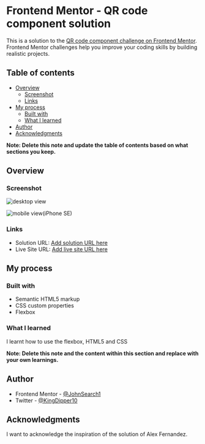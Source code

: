 # Frontend Mentor - QR code component solution

This is a solution to the [QR code component challenge on Frontend Mentor](https://www.frontendmentor.io/challenges/qr-code-component-iux_sIO_H). Frontend Mentor challenges help you improve your coding skills by building realistic projects. 

## Table of contents

- [Overview](#overview)
  - [Screenshot](#screenshot)
  - [Links](#links)
- [My process](#my-process)
  - [Built with](#built-with)
  - [What I learned](#what-i-learned)
- [Author](#author)
- [Acknowledgments](#acknowledgments)

**Note: Delete this note and update the table of contents based on what sections you keep.**

## Overview

### Screenshot
![desktop view](https://user-images.githubusercontent.com/101589592/181377390-1f0abc60-b77f-4087-a8f8-91c32ec69892.png)

![mobile view(iPhone SE)](https://user-images.githubusercontent.com/101589592/181377345-16b12c02-3b17-4ff7-8025-de31a9506a13.png)




### Links
- Solution URL: [Add solution URL here](https://your-solution-url.com)
- Live Site URL: [Add live site URL here](https://your-live-site-url.com)

## My process

### Built with
- Semantic HTML5 markup
- CSS custom properties
- Flexbox


### What I learned
I learnt how to use the flexbox, HTML5 and CSS

**Note: Delete this note and the content within this section and replace with your own learnings.**


## Author
- Frontend Mentor - [@JohnSearch1](https://www.frontendmentor.io/profile/JohnSearch1)
- Twitter - [@KingDipper10](https://www.twitter.com/KingDipper10)


## Acknowledgments
I want to acknowledge the inspiration of the solution of Alex Fernandez.
